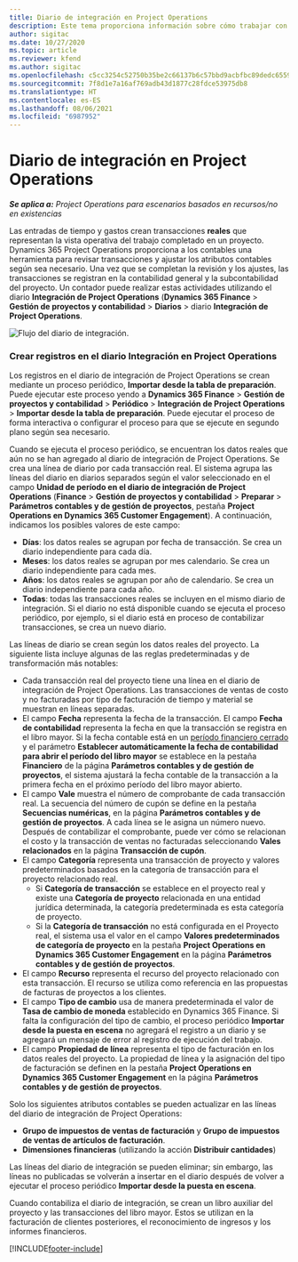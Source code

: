 ```yaml
---
title: Diario de integración en Project Operations
description: Este tema proporciona información sobre cómo trabajar con el diario de integración en Project Operations.
author: sigitac
ms.date: 10/27/2020
ms.topic: article
ms.reviewer: kfend
ms.author: sigitac
ms.openlocfilehash: c5cc3254c52750b35be2c66137b6c57bbd9acbfbc89dedc6559059a89c8e2393
ms.sourcegitcommit: 7f8d1e7a16af769adb43d1877c28fdce53975db8
ms.translationtype: HT
ms.contentlocale: es-ES
ms.lasthandoff: 08/06/2021
ms.locfileid: "6987952"
---
```

# <a name="integration-journal-in-project-operations"></a>Diario de integración en Project Operations

_**Se aplica a:** Project Operations para escenarios basados en recursos/no en existencias_

Las entradas de tiempo y gastos crean transacciones **reales** que representan la vista operativa del trabajo completado en un proyecto. Dynamics 365 Project Operations proporciona a los contables una herramienta para revisar transacciones y ajustar los atributos contables según sea necesario. Una vez que se completan la revisión y los ajustes, las transacciones se registran en la contabilidad general y la subcontabilidad del proyecto. Un contador puede realizar estas actividades utilizando el diario **Integración de Project Operations** (**Dynamics 365 Finance** > **Gestión de proyectos y contabilidad** > **Diarios** > diario **Integración de Project Operations**.

![Flujo del diario de integración.](./media/IntegrationJournal.png)

### <a name="create-records-in-the-project-operations-integration-journal"></a>Crear registros en el diario Integración en Project Operations

Los registros en el diario de integración de Project Operations se crean mediante un proceso periódico, **Importar desde la tabla de preparación**. Puede ejecutar este proceso yendo a **Dynamics 365 Finance** > **Gestión de proyectos y contabilidad** > **Periódico** > **Integración de Project Operations** > **Importar desde la tabla de preparación**. Puede ejecutar el proceso de forma interactiva o configurar el proceso para que se ejecute en segundo plano según sea necesario.

Cuando se ejecuta el proceso periódico, se encuentran los datos reales que aún no se han agregado al diario de integración de Project Operations. Se crea una línea de diario por cada transacción real.
El sistema agrupa las líneas del diario en diarios separados según el valor seleccionado en el campo **Unidad de período en el diario de integración de Project Operations** (**Finance** > **Gestión de proyectos y contabilidad** > **Preparar** > **Parámetros contables y de gestión de proyectos**, pestaña **Project Operations en Dynamics 365 Customer Engagement**). A continuación, indicamos los posibles valores de este campo:

  - **Días**: los datos reales se agrupan por fecha de transacción. Se crea un diario independiente para cada día.
  - **Meses**: los datos reales se agrupan por mes calendario. Se crea un diario independiente para cada mes.
  - **Años**: los datos reales se agrupan por año de calendario. Se crea un diario independiente para cada año.
  - **Todas**: todas las transacciones reales se incluyen en el mismo diario de integración. Si el diario no está disponible cuando se ejecuta el proceso periódico, por ejemplo, si el diario está en proceso de contabilizar transacciones, se crea un nuevo diario.

Las líneas de diario se crean según los datos reales del proyecto. La siguiente lista incluye algunas de las reglas predeterminadas y de transformación más notables:

  - Cada transacción real del proyecto tiene una línea en el diario de integración de Project Operations. Las transacciones de ventas de costo y no facturadas por tipo de facturación de tiempo y material se muestran en líneas separadas.
  - El campo **Fecha** representa la fecha de la transacción. El campo **Fecha de contabilidad** representa la fecha en que la transacción se registra en el libro mayor. Si la fecha contable está en un [período financiero cerrado](/dynamics365/finance/general-ledger/close-general-ledger-at-period-end) y el parámetro **Establecer automáticamente la fecha de contabilidad para abrir el período del libro mayor** se establece en la pestaña **Financiero** de la página **Parámetros contables y de gestión de proyectos**, el sistema ajustará la fecha contable de la transacción a la primera fecha en el próximo período del libro mayor abierto.
  - El campo **Vale** muestra el número de comprobante de cada transacción real. La secuencia del número de cupón se define en la pestaña **Secuencias numéricas**, en la página **Parámetros contables y de gestión de proyectos**. A cada línea se le asigna un número nuevo. Después de contabilizar el comprobante, puede ver cómo se relacionan el costo y la transacción de ventas no facturadas seleccionando **Vales relacionados** en la página **Transacción de cupón**.
  - El campo **Categoría** representa una transacción de proyecto y valores predeterminados basados en la categoría de transacción para el proyecto relacionado real.
    - Si **Categoría de transacción** se establece en el proyecto real y existe una **Categoría de proyecto** relacionada en una entidad jurídica determinada, la categoría predeterminada es esta categoría de proyecto.
    - Si la **Categoría de transacción** no está configurada en el Proyecto real, el sistema usa el valor en el campo **Valores predeterminados de categoría de proyecto** en la pestaña **Project Operations en Dynamics 365 Customer Engagement** en la página **Parámetros contables y de gestión de proyectos**.
  - El campo **Recurso** representa el recurso del proyecto relacionado con esta transacción. El recurso se utiliza como referencia en las propuestas de facturas de proyectos a los clientes.
  - El campo **Tipo de cambio** usa de manera predeterminada el valor de **Tasa de cambio de moneda** establecido en Dynamics 365 Finance. Si falta la configuración del tipo de cambio, el proceso periódico **Importar desde la puesta en escena** no agregará el registro a un diario y se agregará un mensaje de error al registro de ejecución del trabajo.
  - El campo **Propiedad de línea** representa el tipo de facturación en los datos reales del proyecto. La propiedad de línea y la asignación del tipo de facturación se definen en la pestaña **Project Operations en Dynamics 365 Customer Engagement** en la página **Parámetros contables y de gestión de proyectos**.

Solo los siguientes atributos contables se pueden actualizar en las líneas del diario de integración de Project Operations:

- **Grupo de impuestos de ventas de facturación** y **Grupo de impuestos de ventas de artículos de facturación**.
- **Dimensiones financieras** (utilizando la acción **Distribuir cantidades**)

Las líneas del diario de integración se pueden eliminar; sin embargo, las líneas no publicadas se volverán a insertar en el diario después de volver a ejecutar el proceso periódico **Importar desde la puesta en escena**.

Cuando contabiliza el diario de integración, se crean un libro auxiliar del proyecto y las transacciones del libro mayor. Estos se utilizan en la facturación de clientes posteriores, el reconocimiento de ingresos y los informes financieros.


[!INCLUDE[footer-include](../includes/footer-banner.md)]
